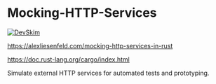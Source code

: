 # Mocking-HTTP-Services

[![DevSkim](https://github.com/milliorn/Mocking-HTTP-Services/actions/workflows/devskim-analysis.yml/badge.svg)](https://github.com/milliorn/Mocking-HTTP-Services/actions/workflows/devskim-analysis.yml)

<https://alexliesenfeld.com/mocking-http-services-in-rust>

<https://doc.rust-lang.org/cargo/index.html>

Simulate external HTTP services for automated tests and prototyping.

